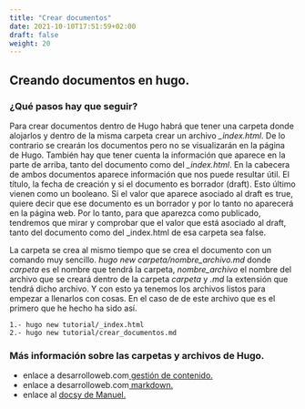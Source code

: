 ```yaml
---
title: "Crear documentos"
date: 2021-10-10T17:51:59+02:00
draft: false
weight: 20
---
```


## Creando documentos en hugo.

### ¿Qué pasos hay que seguir?

Para crear documentos dentro de Hugo habrá que tener una carpeta donde alojarlos y dentro de la misma carpeta crear un archivo *_index.html*. De lo contrario se crearán los documentos pero no se visualizarán en la página de Hugo. También hay que tener cuenta la información que aparece en la parte de arriba, tanto del documento como del *_index.html*. En la cabecera de ambos documentos aparece información que nos puede resultar útil. El título, la fecha de creación y si el documento es borrador (draft). Esto último vienen como un booleano. Si el valor que aparece asociado al draft es true, quiere decir que ese documento es un borrador y por lo tanto no aparecerá en la página web. Por lo tanto, para que aparezca como publicado, tendremos que mirar y comprobar que el valor que está asociado al draft, tanto del documento como del _index.html de esa carpeta sea false.

La carpeta se crea al mismo tiempo que se crea el documento con un comando muy sencillo. *hugo new carpeta/nombre_archivo.md* donde *carpeta* es el nombre que tendrá la carpeta, *nombre_archivo* el nombre del archivo que se creará dentro de la carpeta *carpeta* y *.md* la extensión que tendrá dicho archivo. Y con esto ya tenemos los archivos listos para empezar a llenarlos con cosas. En el caso de de este archivo que es el primero que he hecho ha sido así. 

    1.- hugo new tutorial/_index.html
    2.- hugo new tutorial/crear_documentos.md

### Más información sobre las carpetas y archivos de Hugo.

* enlace a desarrolloweb.com[ gestión de contenido.](https://desarrolloweb.com/articulos/generar-contenido-site-hugo)
* enlace a desarrolloweb.com[ markdown.](https://desarrolloweb.com/home/markdown)
* enlace al [docsy de Manuel.](https://malejandror.github.io/staticSite/es/docs/teoria/contenido/) 